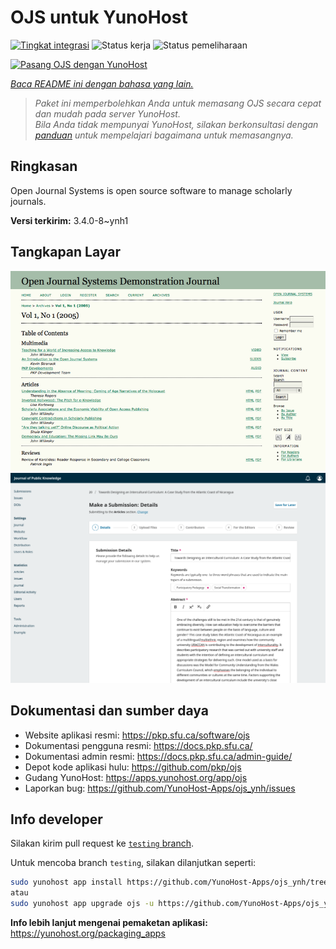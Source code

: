<!--
N.B.: README ini dibuat secara otomatis oleh <https://github.com/YunoHost/apps/tree/master/tools/readme_generator>
Ini TIDAK boleh diedit dengan tangan.
-->

# OJS untuk YunoHost

[![Tingkat integrasi](https://apps.yunohost.org/badge/integration/ojs)](https://ci-apps.yunohost.org/ci/apps/ojs/)
![Status kerja](https://apps.yunohost.org/badge/state/ojs)
![Status pemeliharaan](https://apps.yunohost.org/badge/maintained/ojs)

[![Pasang OJS dengan YunoHost](https://install-app.yunohost.org/install-with-yunohost.svg)](https://install-app.yunohost.org/?app=ojs)

*[Baca README ini dengan bahasa yang lain.](./ALL_README.md)*

> *Paket ini memperbolehkan Anda untuk memasang OJS secara cepat dan mudah pada server YunoHost.*  
> *Bila Anda tidak mempunyai YunoHost, silakan berkonsultasi dengan [panduan](https://yunohost.org/install) untuk mempelajari bagaimana untuk memasangnya.*

## Ringkasan

Open Journal Systems is open source software to manage scholarly journals.


**Versi terkirim:** 3.4.0-8~ynh1

## Tangkapan Layar

![Tangkapan Layar pada OJS](./doc/screenshots/Open_Journal_Systems_interface_screenshot.png)
![Tangkapan Layar pada OJS](./doc/screenshots/screenshot.png)

## Dokumentasi dan sumber daya

- Website aplikasi resmi: <https://pkp.sfu.ca/software/ojs>
- Dokumentasi pengguna resmi: <https://docs.pkp.sfu.ca/>
- Dokumentasi admin resmi: <https://docs.pkp.sfu.ca/admin-guide/>
- Depot kode aplikasi hulu: <https://github.com/pkp/ojs>
- Gudang YunoHost: <https://apps.yunohost.org/app/ojs>
- Laporkan bug: <https://github.com/YunoHost-Apps/ojs_ynh/issues>

## Info developer

Silakan kirim pull request ke [`testing` branch](https://github.com/YunoHost-Apps/ojs_ynh/tree/testing).

Untuk mencoba branch `testing`, silakan dilanjutkan seperti:

```bash
sudo yunohost app install https://github.com/YunoHost-Apps/ojs_ynh/tree/testing --debug
atau
sudo yunohost app upgrade ojs -u https://github.com/YunoHost-Apps/ojs_ynh/tree/testing --debug
```

**Info lebih lanjut mengenai pemaketan aplikasi:** <https://yunohost.org/packaging_apps>
